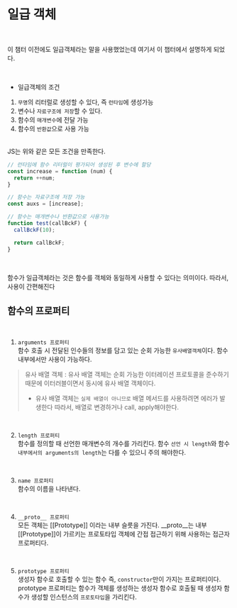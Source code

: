 
# 일급 객체

<br>

이 챔터 이전에도 일급객체라는 말을 사용했었는데 여기서 이 챕터에서 설명하게 되었다.

<br>

- 일급객체의 조건<br>

1. `무명`의 리터럴로 생성할 수 있다, 즉 `런타임`에 생성가능<br>
2. 변수나 `자료구조에 저장`할 수 있다.<br>
3. 함수의 `매개변수`에 전달 가능<br>
4. 함수의 `반환값`으로 사용 가능<br>


<br>
JS는 위와 같은 모든 조건을 만족한다.<br>

```JavaScript
// 런타임에 함수 리터럴이 평가되어 생성된 후 변수에 할당
const increase = function (num) {
  return ++num;
}

// 함수는 자료구조에 저장 가능
const auxs = [increase];

// 함수는 매개변수나 반환값으로 사용가능
function test(callBckF) {
  callBckF(10);

  return callBckF;
}
```

<br>

함수가 일급객체라는 것은 함수를 객체와 동일하게 사용할 수 있다는 의미이다. 따라서, 사용이 간편해진다<br>

## 함수의 프로퍼티

<br>

1. `arguments 프로퍼티` <br>
   함수 호출 시 전달된 인수들의 정보를 담고 있는 순회 가능한 `유사배열객체`이다. 함수 내부에서만 사용이 가능하다.<br>

> 유사 배열 객체 : 유사 배열 객체는 순회 가능한 이터레이션 프로토콜을 준수하기 때문에 이터러블이면서 동시에 유사 배열 객체이다.
> - 유사 배열 객체는 `실제 배열이 아니므로` 배열 메서드를 사용하려면 에러가 발생한다 따라서, 배열로 변경하거나 call, apply해야한다.

<br>

2. `length 프로퍼티` <br>
   함수를 정의할 때 선언한 매개변수의 개수를 가리킨다. 함수 `선언 시 length`와 함수 `내부에서의 arguments의 length`는 다를 수 있으니 주의 해야한다.<br>

<br>

3. `name 프로퍼티` <br>
   함수의 이름을 나타낸다.<br>

<br>

4. `__proto__ 프로퍼티` <br>
   모든 객체는 [[Prototype]] 이라는 내부 슬릇을 가진다. __proto__는 내부 [[Prototype]]이 가르키는 프로토타입 객체에 간접 접근하기 위해 사용하는 접근자 프로퍼티다.<br>

<br>

5. `prototype 프로퍼티` <br>
   생성자 함수로 호출할 수 있는 함수 즉, `constructor`만이 가지는 프로퍼티이다.<br>
   prototype 프로퍼티는 함수가 객체를 생성하는 생성자 함수로 호출될 때 생성자 함수가 생성할 인스턴스의 `프로토타입`을 가리킨다.<br>
